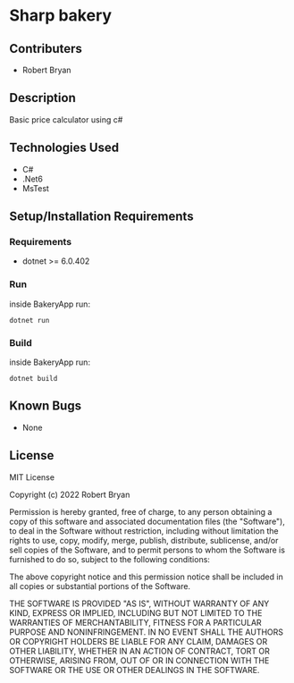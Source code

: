 # Sharp bakery

## Contributers
* Robert Bryan

## Description
Basic price calculator using c#

## Technologies Used
* C#
* .Net6
* MsTest

## Setup/Installation Requirements

### Requirements
* dotnet >= 6.0.402

### Run
inside BakeryApp run:
```
dotnet run
```

### Build
inside BakeryApp run:
```
dotnet build
```

## Known Bugs
* None

## License

MIT License

Copyright (c) 2022 Robert Bryan

Permission is hereby granted, free of charge, to any person obtaining a copy of this software and associated documentation files (the "Software"), to deal in the Software without restriction, including without limitation the rights to use, copy, modify, merge, publish, distribute, sublicense, and/or sell copies of the Software, and to permit persons to whom the Software is furnished to do so, subject to the following conditions:

The above copyright notice and this permission notice shall be included in all copies or substantial portions of the Software.

THE SOFTWARE IS PROVIDED "AS IS", WITHOUT WARRANTY OF ANY KIND, EXPRESS OR IMPLIED, INCLUDING BUT NOT LIMITED TO THE WARRANTIES OF MERCHANTABILITY, FITNESS FOR A PARTICULAR PURPOSE AND NONINFRINGEMENT. IN NO EVENT SHALL THE AUTHORS OR COPYRIGHT HOLDERS BE LIABLE FOR ANY CLAIM, DAMAGES OR OTHER LIABILITY, WHETHER IN AN ACTION OF CONTRACT, TORT OR OTHERWISE, ARISING FROM, OUT OF OR IN CONNECTION WITH THE SOFTWARE OR THE USE OR OTHER DEALINGS IN THE SOFTWARE.